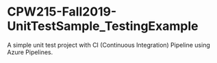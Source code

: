 # CPW215-Fall2019-UnitTestSample_TestingExample
A simple unit test project with CI (Continuous Integration) Pipeline using Azure Pipelines.
